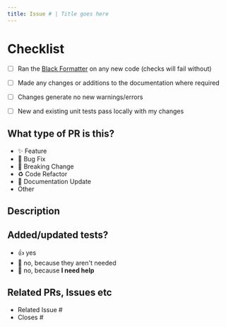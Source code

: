 ```yaml
---
title: Issue # | Title goes here
---
```


<!-- Please ensure your PR title follows the pattern:
[Issue ID] | Short description of the changes made
-->

# Checklist

- [ ] Ran the [Black Formatter]() on any new code (checks will fail without)
- [ ] Made any changes or additions to the documentation where required
- [ ] Changes generate no new warnings/errors
- [ ] New and existing unit tests pass locally with my changes


## What type of PR is this?
<!-- delete all that don't apply -->
- ✨ Feature
- 🐛 Bug Fix
- 🚨 Breaking Change
- ♻️ Code Refactor
- 📝 Documentation Update
- Other <!-- (optionally add your own bullet points) -->

## Description

<!-- Please include a summary of the change and which issue is fixed. Please also include relevant motivation and context. List any dependencies that are required for this change. -->

## Added/updated tests?
<!-- delete all that don't apply -->
- 👍 yes
- 🙅 no, because they aren't needed
- 🙋 no, because **I need help**


## Related PRs, Issues etc
- Related Issue #
- Closes # <!-- This automatically closes the issue upon merge -->
